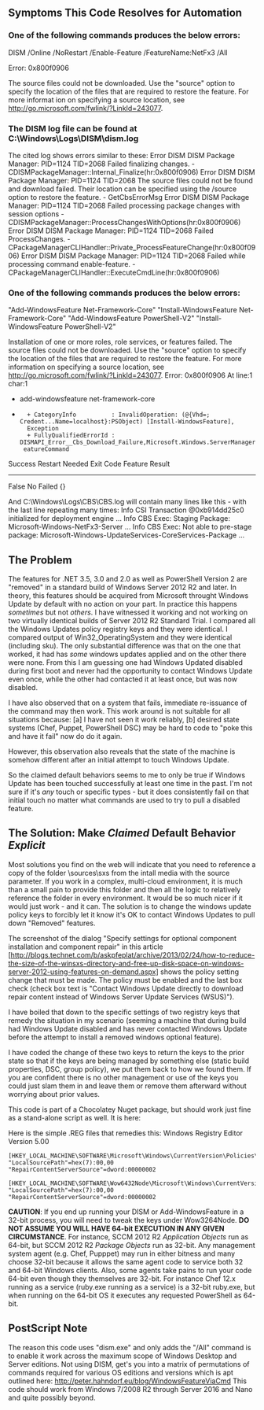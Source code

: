 
## Symptoms This Code Resolves for Automation

### One of the following commands produces the below errors:
DISM /Online /NoRestart /Enable-Feature /FeatureName:NetFx3 /All

Error: 0x800f0906

The source files could not be downloaded.
Use the "source" option to specify the location of the files that are required to restore the feature. For more informat
ion on specifying a source location, see http://go.microsoft.com/fwlink/?LinkId=243077.

### The DISM log file can be found at C:\Windows\Logs\DISM\dism.log

The cited log shows errors similar to these:
Error                 DISM   DISM Package Manager: PID=1124 TID=2068 Failed finalizing changes. - CDISMPackageManager::Internal_Finalize(hr:0x800f0906)
Error                 DISM   DISM Package Manager: PID=1124 TID=2068 The source files could not be found and download failed. Their location can be specified using the /source option to restore the feature. - GetCbsErrorMsg
Error                 DISM   DISM Package Manager: PID=1124 TID=2068 Failed processing package changes with session options - CDISMPackageManager::ProcessChangesWithOptions(hr:0x800f0906)
Error                 DISM   DISM Package Manager: PID=1124 TID=2068 Failed ProcessChanges. - CPackageManagerCLIHandler::Private_ProcessFeatureChange(hr:0x800f0906)
Error                 DISM   DISM Package Manager: PID=1124 TID=2068 Failed while processing command enable-feature. - CPackageManagerCLIHandler::ExecuteCmdLine(hr:0x800f0906)

### One of the following commands produces the below errors:
"Add-WindowsFeature Net-Framework-Core"
"Install-WindowsFeature Net-Framework-Core"
"Add-WindowsFeature PowerShell-V2"
"Install-WindowsFeature PowerShell-V2"

Installation of one or more roles, role services, or features failed.
The source files could not be downloaded.
Use the "source" option to specify the location of the files that are required to restore the feature. For more
information on specifying a source location, see http://go.microsoft.com/fwlink/?LinkId=243077. Error: 0x800f0906
At line:1 char:1
+ add-windowsfeature net-framework-core
+ ~~~~~~~~~~~~~~~~~~~~~~~~~~~~~~~~~~~~~
    + CategoryInfo          : InvalidOperation: (@{Vhd=; Credent...Name=localhost}:PSObject) [Install-WindowsFeature],
    Exception
    + FullyQualifiedErrorId : DISMAPI_Error__Cbs_Download_Failure,Microsoft.Windows.ServerManager.Commands.AddWindowsF
   eatureCommand

Success Restart Needed Exit Code      Feature Result
------- -------------- ---------      --------------
False   No             Failed         {}

And C:\Windows\Logs\CBS\CBS.log will contain many lines like this - with the last line repeating many times:
Info                  CSI Transaction @0xb914dd25c0 initialized for deployment engine ...
Info                  CBS    Exec: Staging Package: Microsoft-Windows-NetFx3-Server ...
Info                  CBS    Exec: Not able to pre-stage package: Microsoft-Windows-UpdateServices-CoreServices-Package ...

## The Problem
The features for .NET 3.5, 3.0 and 2.0 as well as PowerShell Version 2 are "removed" in a standard build of Windows Server 2012 R2 and later.
In theory, this features should be acquired from Microsoft throught Windows Update by default with no action on your part.
In practice this happens *sometimes* but not *others*.  I have witnessed it working and not working on two virtually identical builds of Server 2012 R2 Standard Trial.  I compared all the Windows Updates policy registry keys and they were identical.  I compared output of Win32_OperatingSystem and they were identical (including sku).  The only substantial difference was that on the one that worked, it had has *some* windows updates applied and on the other there were none.
From this I am guessing one had Windows Updated disabled during first boot and never had the opportunity to contact Windows Update even once, while the other had contacted it at least once, but was now disabled.

I have also observed that on a system that fails, immediate re-issuance of the command may then work.  This work around is not suitable for all situations because: [a] I have not seen it work reliably, [b] desired state systems (Chef, Puppet, PowerShell DSC) may be hard to code to "poke this and have it fail" now do do it again.

However, this observation also reveals that the state of the machine is somehow different after an initial attempt to touch Windows Update.

So the claimed default behaviors seems to me to only be true if Windows Update has been touched successfully at least one time in the past.  I'm not sure if it's *any* touch or specific types - but it does consistently fail on that initial touch no matter what commands are used to try to pull a disabled feature.

## The Solution: Make *Claimed* Default Behavior *Explicit*
Most solutions you find on the web will indicate that you need to reference a copy of the folder \sources\sxs from the intall media with the source parameter.  If you work in a complex, multi-cloud environment, it is much than a small pain to provide this folder and then all the logic to relatively reference the folder in every environment.  It would be so much nicer if it would just work - and it can.
The solution is to change the windows update policy keys to forcibly let it know it's OK to contact Windows Updates to pull down "Removed" features.

The screenshot of the dialog "Specify settings for optional component installation and component repair" in this article [http://blogs.technet.com/b/askpfeplat/archive/2013/02/24/how-to-reduce-the-size-of-the-winsxs-directory-and-free-up-disk-space-on-windows-server-2012-using-features-on-demand.aspx] shows the policy setting change that must be made.  The policy must be enabled and the last box check (check box text is "Contact Windows Update directly to download repair content instead of Windows Server Update Services (WSUS)").

I have boiled that down to the specific settings of two registry keys that remedy the situation in my scenario (seeming a machine that during build had Windows Update disabled and has never contacted Windows Update before the attempt to install a removed windows optional feature).

I have coded the change of these two keys to return the keys to the prior state so that if the keys are being managed by something else (static build properties, DSC, group policy), we put them back to how we found them.  If you are confident there is no other management or use of the keys you could just slam them in and leave them or remove them afterward without worrying about prior values.

This code is part of a Chocolatey Nuget package, but should work just fine as a stand-alone script as well.  It is here:

Here is the simple .REG files that remedies this:
Windows Registry Editor Version 5.00
```
[HKEY_LOCAL_MACHINE\SOFTWARE\Microsoft\Windows\CurrentVersion\Policies\Servicing]
"LocalSourcePath"=hex(7):00,00
"RepairContentServerSource"=dword:00000002

[HKEY_LOCAL_MACHINE\SOFTWARE\Wow6432Node\Microsoft\Windows\CurrentVersion\Policies\Servicing]
"LocalSourcePath"=hex(7):00,00
"RepairContentServerSource"=dword:00000002
```
**CAUTION**: If you end up running your DISM or Add-WindowsFeature in a 32-bit process, you will need to tweak the keys under Wow3264Node.  **DO NOT ASSUME YOU WILL HAVE 64-bit EXECUTION IN ANY GIVEN CIRCUMSTANCE**.  For instance, SCCM 2012 R2 *Application Objects* run as 64-bit, but SCCM 2012 R2 *Package Objects* run as 32-bit.  Any management system agent (e.g. Chef, Pupppet) may run in either bitness and many choose 32-bit because it allows the same agent code to service both 32 and 64-bit Windows clients.  Also, some agents take pains to run your code 64-bit even though they themselves are 32-bit.  For instance Chef 12.x running as a service (ruby.exe running as a service) is a 32-bit ruby.exe, but when running on the 64-bit OS it executes any requested PowerShell as 64-bit.

## PostScript Note
The reason this code uses "dism.exe" and only adds the "/All" command is to enable it work across the maximum scope of Windows Desktop and Server editions.
Not using DISM, get's you into a matrix of permutations of commands required for various OS editions and versions which is apt outlined here: http://peter.hahndorf.eu/blog/WindowsFeatureViaCmd
This code should work from Windows 7/2008 R2 through Server 2016 and Nano and quite possibly beyond.  
